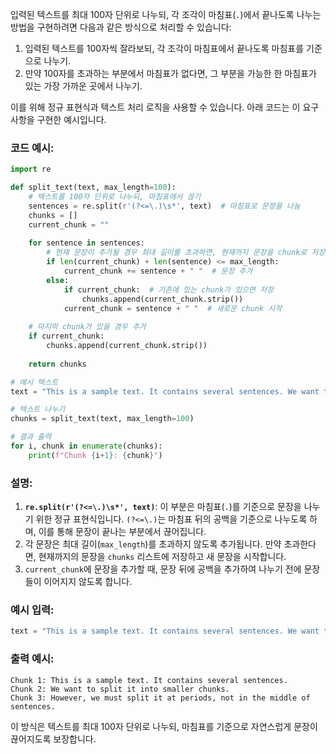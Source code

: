 입력된 텍스트를 최대 100자 단위로 나누되, 각 조각이 마침표(`.`)에서 끝나도록 나누는 방법을 구현하려면 다음과 같은 방식으로 처리할 수 있습니다:

1. 입력된 텍스트를 100자씩 잘라보되, 각 조각이 마침표에서 끝나도록 마침표를 기준으로 나누기.
2. 만약 100자를 초과하는 부분에서 마침표가 없다면, 그 부분을 가능한 한 마침표가 있는 가장 가까운 곳에서 나누기.

이를 위해 정규 표현식과 텍스트 처리 로직을 사용할 수 있습니다. 아래 코드는 이 요구사항을 구현한 예시입니다.

### 코드 예시:

```python
import re

def split_text(text, max_length=100):
    # 텍스트를 100자 단위로 나누되, 마침표에서 끊기
    sentences = re.split(r'(?<=\.)\s*', text)  # 마침표로 문장을 나눔
    chunks = []
    current_chunk = ""
    
    for sentence in sentences:
        # 현재 문장이 추가될 경우 최대 길이를 초과하면, 현재까지 문장을 chunk로 저장
        if len(current_chunk) + len(sentence) <= max_length:
            current_chunk += sentence + " "  # 문장 추가
        else:
            if current_chunk:  # 기존에 있는 chunk가 있으면 저장
                chunks.append(current_chunk.strip())
            current_chunk = sentence + " "  # 새로운 chunk 시작
    
    # 마지막 chunk가 있을 경우 추가
    if current_chunk:
        chunks.append(current_chunk.strip())
    
    return chunks

# 예시 텍스트
text = "This is a sample text. It contains several sentences. We want to split it into smaller chunks. However, we must split it at periods, not in the middle of sentences."

# 텍스트 나누기
chunks = split_text(text, max_length=100)

# 결과 출력
for i, chunk in enumerate(chunks):
    print(f"Chunk {i+1}: {chunk}")
```

### 설명:
1. **`re.split(r'(?<=\.)\s*', text)`**: 이 부분은 마침표(`.`)를 기준으로 문장을 나누기 위한 정규 표현식입니다. `(?<=\.)`는 마침표 뒤의 공백을 기준으로 나누도록 하며, 이를 통해 문장이 끝나는 부분에서 끊어집니다.
2. 각 문장은 최대 길이(`max_length`)를 초과하지 않도록 추가됩니다. 만약 초과한다면, 현재까지의 문장을 `chunks` 리스트에 저장하고 새 문장을 시작합니다.
3. `current_chunk`에 문장을 추가할 때, 문장 뒤에 공백을 추가하여 나누기 전에 문장들이 이어지지 않도록 합니다.

### 예시 입력:
```python
text = "This is a sample text. It contains several sentences. We want to split it into smaller chunks. However, we must split it at periods, not in the middle of sentences."
```

### 출력 예시:
```text
Chunk 1: This is a sample text. It contains several sentences. 
Chunk 2: We want to split it into smaller chunks. 
Chunk 3: However, we must split it at periods, not in the middle of sentences.
```

이 방식은 텍스트를 최대 100자 단위로 나누되, 마침표를 기준으로 자연스럽게 문장이 끊어지도록 보장합니다.